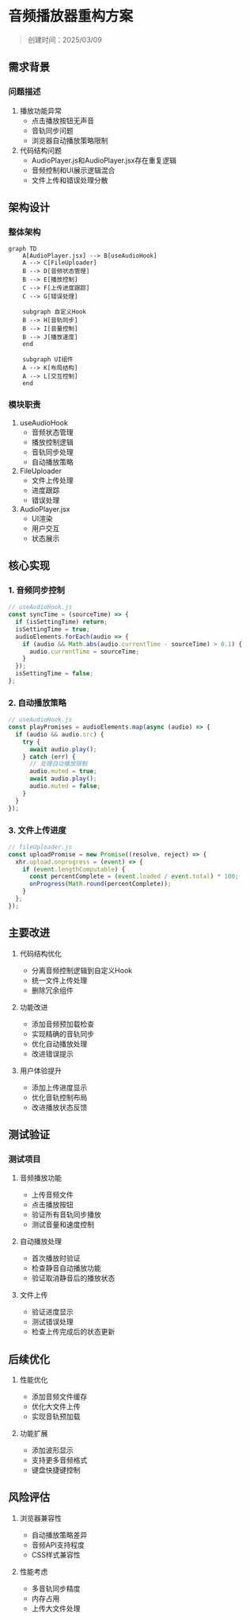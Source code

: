 # 音频播放器重构方案

> 创建时间：2025/03/09

## 需求背景

### 问题描述
1. 播放功能异常
   - 点击播放按钮无声音
   - 音轨同步问题
   - 浏览器自动播放策略限制
2. 代码结构问题
   - AudioPlayer.js和AudioPlayer.jsx存在重复逻辑
   - 音频控制和UI展示逻辑混合
   - 文件上传和错误处理分散

## 架构设计

### 整体架构
```mermaid
graph TD
    A[AudioPlayer.jsx] --> B[useAudioHook]
    A --> C[FileUploader]
    B --> D[音频状态管理]
    B --> E[播放控制]
    C --> F[上传进度跟踪]
    C --> G[错误处理]
    
    subgraph 自定义Hook
    B --> H[音轨同步]
    B --> I[音量控制]
    B --> J[播放速度]
    end
    
    subgraph UI组件
    A --> K[布局结构]
    A --> L[交互控制]
    end
```

### 模块职责
1. useAudioHook
   - 音频状态管理
   - 播放控制逻辑
   - 音轨同步处理
   - 自动播放策略
2. FileUploader
   - 文件上传处理
   - 进度跟踪
   - 错误处理
3. AudioPlayer.jsx
   - UI渲染
   - 用户交互
   - 状态展示

## 核心实现

### 1. 音频同步控制
```javascript
// useAudioHook.js
const syncTime = (sourceTime) => {
  if (isSettingTime) return;
  isSettingTime = true;
  audioElements.forEach(audio => {
    if (audio && Math.abs(audio.currentTime - sourceTime) > 0.1) {
      audio.currentTime = sourceTime;
    }
  });
  isSettingTime = false;
};
```

### 2. 自动播放策略
```javascript
// useAudioHook.js
const playPromises = audioElements.map(async (audio) => {
  if (audio && audio.src) {
    try {
      await audio.play();
    } catch (err) {
      // 处理自动播放限制
      audio.muted = true;
      await audio.play();
      audio.muted = false;
    }
  }
});
```

### 3. 文件上传进度
```javascript
// fileUploader.js
const uploadPromise = new Promise((resolve, reject) => {
  xhr.upload.onprogress = (event) => {
    if (event.lengthComputable) {
      const percentComplete = (event.loaded / event.total) * 100;
      onProgress(Math.round(percentComplete));
    }
  };
});
```

## 主要改进

1. 代码结构优化
   - 分离音频控制逻辑到自定义Hook
   - 统一文件上传处理
   - 删除冗余组件

2. 功能改进
   - 添加音频预加载检查
   - 实现精确的音轨同步
   - 优化自动播放处理
   - 改进错误提示

3. 用户体验提升
   - 添加上传进度显示
   - 优化音轨控制布局
   - 改进播放状态反馈

## 测试验证

### 测试项目
1. 音频播放功能
   - 上传音频文件
   - 点击播放按钮
   - 验证所有音轨同步播放
   - 测试音量和速度控制

2. 自动播放处理
   - 首次播放时验证
   - 检查静音自动播放功能
   - 验证取消静音后的播放状态

3. 文件上传
   - 验证进度显示
   - 测试错误处理
   - 检查上传完成后的状态更新

## 后续优化

1. 性能优化
   - 添加音频文件缓存
   - 优化大文件上传
   - 实现音轨预加载

2. 功能扩展
   - 添加波形显示
   - 支持更多音频格式
   - 键盘快捷键控制

## 风险评估

1. 浏览器兼容性
   - 自动播放策略差异
   - 音频API支持程度
   - CSS样式兼容性

2. 性能考虑
   - 多音轨同步精度
   - 内存占用
   - 上传大文件处理
